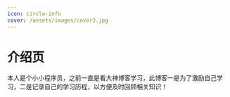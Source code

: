 ```yaml
---
icon: circle-info
cover: /assets/images/cover3.jpg
---
```


# 介绍页

本人是个小小程序员，之前一直是看大神博客学习，此博客一是为了激励自己学习，二是记录自己的学习历程，以方便及时回顾相关知识！
